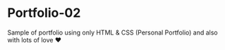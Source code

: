 # Portfolio-02
 Sample of portfolio using only HTML & CSS (Personal Portfolio) and also with lots of love ❤
